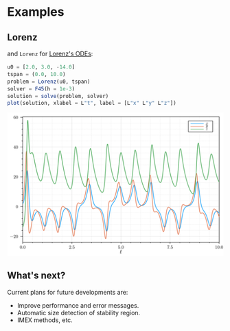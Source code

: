 # Examples

## Lorenz

and `Lorenz` for [Lorenz's ODEs](https://en.wikipedia.org/wiki/Lorenz_system):

```julia
u0 = [2.0, 3.0, -14.0]
tspan = (0.0, 10.0)
problem = Lorenz(u0, tspan)
solver = F45(h = 1e-3)
solution = solve(problem, solver)
plot(solution, xlabel = L"t", label = [L"x" L"y" L"z"])
```

![svg](imgs/lorenz.svg)

## What's next?

Current plans for future developments are:

- Improve performance and error messages.
- Automatic size detection of stability region.
- IMEX methods, etc.
